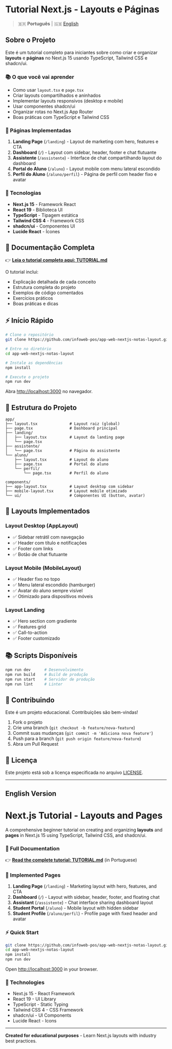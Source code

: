 # Tutorial Next.js - Layouts e Páginas

> 🇧🇷 **Português** | 🇬🇧 [English](#english-version)

## Sobre o Projeto

Este é um tutorial completo para iniciantes sobre como criar e organizar **layouts** e **páginas** no Next.js 15 usando TypeScript, Tailwind CSS e shadcn/ui.

### 📚 O que você vai aprender

- Como usar `layout.tsx` e `page.tsx`
- Criar layouts compartilhados e aninhados
- Implementar layouts responsivos (desktop e mobile)
- Usar componentes shadcn/ui
- Organizar rotas no Next.js App Router
- Boas práticas com TypeScript e Tailwind CSS

### 🎯 Páginas Implementadas

1. **Landing Page** (`/landing`) - Layout de marketing com hero, features e CTA
2. **Dashboard** (`/`) - Layout com sidebar, header, footer e chat flutuante
3. **Assistente** (`/assistente`) - Interface de chat compartilhando layout do dashboard
4. **Portal do Aluno** (`/aluno`) - Layout mobile com menu lateral escondido
5. **Perfil do Aluno** (`/aluno/perfil`) - Página de perfil com header fixo e avatar

### 🚀 Tecnologias

- **Next.js 15** - Framework React
- **React 19** - Biblioteca UI
- **TypeScript** - Tipagem estática
- **Tailwind CSS 4** - Framework CSS
- **shadcn/ui** - Componentes UI
- **Lucide React** - Ícones

## 📖 Documentação Completa

👉 **[Leia o tutorial completo aqui: TUTORIAL.md](./TUTORIAL.md)**

O tutorial inclui:
- Explicação detalhada de cada conceito
- Estrutura completa do projeto
- Exemplos de código comentados
- Exercícios práticos
- Boas práticas e dicas

## ⚡ Início Rápido

```bash
# Clone o repositório
git clone https://github.com/infoweb-pos/app-web-nextjs-notas-layout.git

# Entre no diretório
cd app-web-nextjs-notas-layout

# Instale as dependências
npm install

# Execute o projeto
npm run dev
```

Abra [http://localhost:3000](http://localhost:3000) no navegador.

## 📁 Estrutura do Projeto

```
app/
├── layout.tsx              # Layout raiz (global)
├── page.tsx                # Dashboard principal
├── landing/
│   ├── layout.tsx          # Layout da landing page
│   └── page.tsx
├── assistente/
│   └── page.tsx            # Página do assistente
└── aluno/
    ├── layout.tsx          # Layout do aluno
    ├── page.tsx            # Portal do aluno
    └── perfil/
        └── page.tsx        # Perfil do aluno

components/
├── app-layout.tsx          # Layout desktop com sidebar
├── mobile-layout.tsx       # Layout mobile otimizado
└── ui/                     # Componentes UI (button, avatar)
```

## 🎨 Layouts Implementados

### Layout Desktop (AppLayout)
- ✅ Sidebar retrátil com navegação
- ✅ Header com título e notificações
- ✅ Footer com links
- ✅ Botão de chat flutuante

### Layout Mobile (MobileLayout)
- ✅ Header fixo no topo
- ✅ Menu lateral escondido (hamburger)
- ✅ Avatar do aluno sempre visível
- ✅ Otimizado para dispositivos móveis

### Layout Landing
- ✅ Hero section com gradiente
- ✅ Features grid
- ✅ Call-to-action
- ✅ Footer customizado

## 📚 Scripts Disponíveis

```bash
npm run dev      # Desenvolvimento
npm run build    # Build de produção
npm run start    # Servidor de produção
npm run lint     # Linter
```

## 🤝 Contribuindo

Este é um projeto educacional. Contribuições são bem-vindas!

1. Fork o projeto
2. Crie uma branch (`git checkout -b feature/nova-feature`)
3. Commit suas mudanças (`git commit -m 'Adiciona nova feature'`)
4. Push para a branch (`git push origin feature/nova-feature`)
5. Abra um Pull Request

## 📝 Licença

Este projeto está sob a licença especificada no arquivo [LICENSE](./LICENSE).

---

## English Version

# Next.js Tutorial - Layouts and Pages

A comprehensive beginner tutorial on creating and organizing **layouts** and **pages** in Next.js 15 using TypeScript, Tailwind CSS, and shadcn/ui.

### 📖 Full Documentation

👉 **[Read the complete tutorial: TUTORIAL.md](./TUTORIAL.md)** (in Portuguese)

### 🎯 Implemented Pages

1. **Landing Page** (`/landing`) - Marketing layout with hero, features, and CTA
2. **Dashboard** (`/`) - Layout with sidebar, header, footer, and floating chat
3. **Assistant** (`/assistente`) - Chat interface sharing dashboard layout
4. **Student Portal** (`/aluno`) - Mobile layout with hidden sidebar
5. **Student Profile** (`/aluno/perfil`) - Profile page with fixed header and avatar

### ⚡ Quick Start

```bash
git clone https://github.com/infoweb-pos/app-web-nextjs-notas-layout.git
cd app-web-nextjs-notas-layout
npm install
npm run dev
```

Open [http://localhost:3000](http://localhost:3000) in your browser.

### 🚀 Technologies

- Next.js 15 - React Framework
- React 19 - UI Library
- TypeScript - Static Typing
- Tailwind CSS 4 - CSS Framework
- shadcn/ui - UI Components
- Lucide React - Icons

---

**Created for educational purposes** - Learn Next.js layouts with industry best practices.
